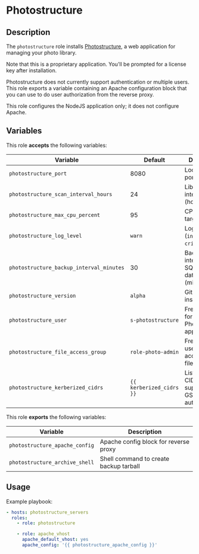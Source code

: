 Photostructure
==============

Description
-----------

The `photostructure` role installs [Photostructure](https://photostructure.com/),
a web application for managing your photo library.

Note that this is a proprietary application. You'll be prompted for a license key
after installation.

Photostructure does not currently support authentication or multiple users.
This role exports a variable containing an Apache configuration block that you
can use to do user authorization from the reverse proxy.

This role configures the NodeJS application only; it does not configure Apache.


Variables
---------

This role **accepts** the following variables:

Variable                                 | Default                  | Description
-----------------------------------------|--------------------------|------------
`photostructure_port`                    | 8080                     | Local listening port
`photostructure_scan_interval_hours`     | 24                       | Library scan interval (hours)
`photostructure_max_cpu_percent`         | 95                       | CPU usage target (%)
`photostructure_log_level`               | `warn`                   | Log level (`info`, `warn`, `crit`, etc)
`photostructure_backup_interval_minutes` | 30                       | Backup interval for SQLite database (minutes)
`photostructure_version`                 | `alpha`                  | Git version to install
`photostructure_user`                    | `s-photostructure`       | FreeIPA user for Photostructure application
`photostructure_file_access_group`       | `role-photo-admin`       | FreeIPA group used to access photo files
`photostructure_kerberized_cidrs`        | `{{ kerberized_cidrs }}` | List of client CIDRs supporting GSSAPI authentication

This role **exports** the following variables:

Variable                       | Description
-------------------------------|------------
`photostructure_apache_config` | Apache config block for reverse proxy
`photostructure_archive_shell` | Shell command to create backup tarball

Usage
-----

Example playbook:

````yaml
- hosts: photostructure_servers
  roles:
    - role: photostructure

    - role: apache_vhost
      apache_default_vhost: yes
      apache_config: '{{ photostructure_apache_config }}'
````
